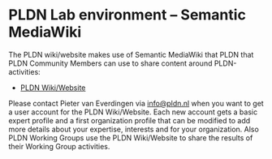 # PLDN Lab environment – Semantic MediaWiki

The PLDN wiki/website makes use of Semantic MediaWiki that PLDN that PLDN Community Members can use to share content around PLDN-activities:

-	[PLDN Wiki/Website](https://www.pldn.nl)

Please contact Pieter van Everdingen via info@pldn.nl  when you want to get a user account for the PLDN Wiki/Website. Each new account gets a basic expert profile and a first organization profile that can be modified to add more details about your expertise, interests and for your organization. Also PLDN Working Groups use the PLDN Wiki/Website to share the results of their Working Group activities. 

